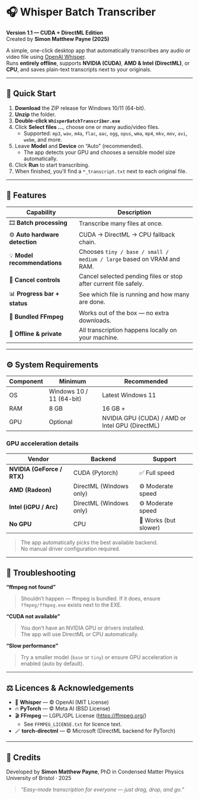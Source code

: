 # 🎧 Whisper Batch Transcriber

**Version 1.1 — CUDA + DirectML Edition**  
Created by **Simon Matthew Payne (2025)**

A simple, one-click desktop app that automatically transcribes any audio or video file using [OpenAI Whisper](https://github.com/openai/whisper).  
Runs **entirely offline**, supports **NVIDIA (CUDA)**, **AMD & Intel (DirectML)**, or **CPU**, and saves plain-text transcripts next to your originals.  

---

## 🚀 Quick Start

1. **Download** the ZIP release for Windows 10/11 (64-bit).  
2. **Unzip** the folder.  
3. **Double-click `WhisperBatchTranscriber.exe`**  
4. Click **Select files …**, choose one or many audio/video files.  
   - Supported: `mp3`, `wav`, `m4a`, `flac`, `aac`, `ogg`, `opus`, `wma`, `mp4`, `mkv`, `mov`, `avi`, `webm`, and more.  
5. Leave **Model** and **Device** on “Auto” (recommended).  
   - The app detects your GPU and chooses a sensible model size automatically.  
6. Click **Run** to start transcribing.  
7. When finished, you’ll find a `*_transcript.txt` next to each original file.

---

## 🧠 Features

| Capability | Description |
|-------------|-------------|
| 🎞️ **Batch processing** | Transcribe many files at once. |
| ⚙️ **Auto hardware detection** | CUDA → DirectML → CPU fallback chain. |
| 💡 **Model recommendations** | Chooses `tiny / base / small / medium / large` based on VRAM and RAM. |
| 🔄 **Cancel controls** | Cancel selected pending files or stop after current file safely. |
| 📊 **Progress bar + status** | See which file is running and how many are done. |
| 🧩 **Bundled FFmpeg** | Works out of the box — no extra downloads. |
| 💾 **Offline & private** | All transcription happens locally on your machine. |

---

## ⚙️ System Requirements

| Component | Minimum | Recommended |
|------------|----------|-------------|
| OS | Windows 10 / 11 (64-bit) | Latest Windows 11 |
| RAM | 8 GB | 16 GB + |
| GPU | Optional | NVIDIA GPU (CUDA) / AMD or Intel GPU (DirectML) |

### GPU acceleration details

| Vendor | Backend | Support |
|---------|----------|----------|
| **NVIDIA (GeForce / RTX)** | CUDA (Pytorch) | ✅ Full speed |
| **AMD (Radeon)** | DirectML (Windows only) | ⚙️ Moderate speed |
| **Intel (iGPU / Arc)** | DirectML (Windows only) | ⚙️ Moderate speed |
| **No GPU** | CPU | 🐢 Works (but slower) |

> The app automatically picks the best available backend.  
> No manual driver configuration required.

---

## 🧩 Troubleshooting

**“ffmpeg not found”**  
> Shouldn’t happen — ffmpeg is bundled. If it does, ensure `ffmpeg/ffmpeg.exe` exists next to the EXE.

**“CUDA not available”**  
> You don’t have an NVIDIA GPU or drivers installed.  
> The app will use DirectML or CPU automatically.

**“Slow performance”**  
> Try a smaller model (`base` or `tiny`) or ensure GPU acceleration is enabled (auto by default).

---

## ⚖️ Licences & Acknowledgements

- 🧠 **Whisper** — © OpenAI (MIT License)  
- 🔥 **PyTorch** — © Meta AI (BSD License)  
- 🎬 **FFmpeg** — LGPL/GPL License (https://ffmpeg.org/)  
  - See `FFMPEG_LICENSE.txt` for licence text.  
- 🪄 **torch-directml** — © Microsoft (DirectML backend for PyTorch)

---

## 💬 Credits

Developed by **Simon Matthew Payne**, PhD in Condensed Matter Physics  
University of Bristol  · 2025  

> _“Easy-mode transcription for everyone — just drag, drop, and go.”_
